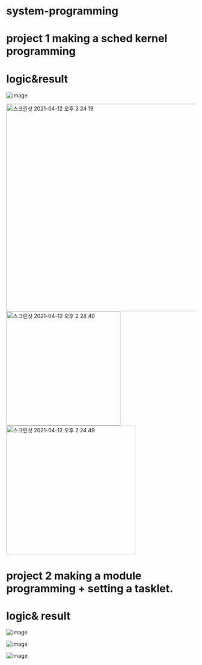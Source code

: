 # system-programming

project 1 making a sched kernel programming
===
logic&result
===
![image](https://user-images.githubusercontent.com/19410415/114344417-be9a8a80-9b9a-11eb-9f1b-a00f1b4e2188.png)

<img width="552" alt="스크린샷 2021-04-12 오후 2 24 19" src="https://user-images.githubusercontent.com/19410415/114344430-c5c19880-9b9a-11eb-826e-255740145b75.png">

<img width="304" alt="스크린샷 2021-04-12 오후 2 24 40" src="https://user-images.githubusercontent.com/19410415/114344455-d2de8780-9b9a-11eb-9ec1-e66d3b2d7bf5.png">

<img width="343" alt="스크린샷 2021-04-12 오후 2 24 49" src="https://user-images.githubusercontent.com/19410415/114344466-d83bd200-9b9a-11eb-910a-37cb1d20b366.png">



project 2 making a module programming + setting a tasklet.
===

logic& result
===
![image](https://user-images.githubusercontent.com/19410415/114344544-fbff1800-9b9a-11eb-9892-ecd20a936e54.png)

![image](https://user-images.githubusercontent.com/19410415/114344337-94e16380-9b9a-11eb-8b10-0049a14e1e3d.png)

![image](https://user-images.githubusercontent.com/19410415/114344344-99a61780-9b9a-11eb-83a8-50fe29fed38b.png)


